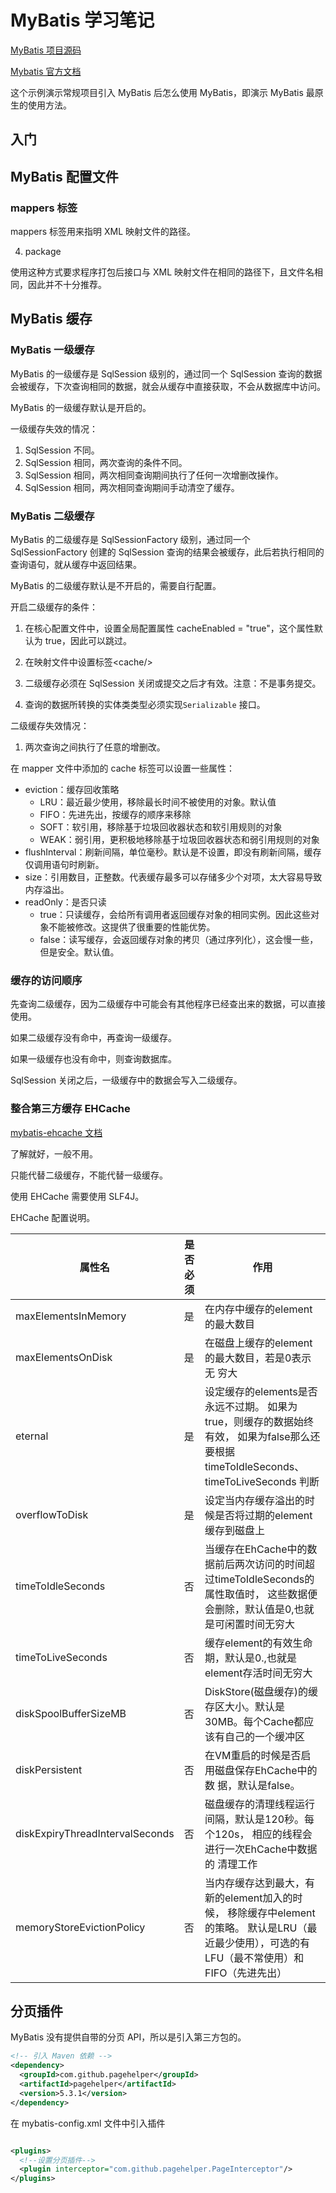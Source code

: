 # MyBatis 学习笔记

[MyBatis 项目源码](https://github.com/mybatis/mybatis-3)

[Mybatis 官方文档](https://mybatis.org/mybatis-3/zh/index.html)

这个示例演示常规项目引入 MyBatis 后怎么使用 MyBatis，即演示 MyBatis 最原生的使用方法。

## 入门

## MyBatis 配置文件

### mappers 标签

mappers 标签用来指明 XML 映射文件的路径。

4. package

使用这种方式要求程序打包后接口与 XML 映射文件在相同的路径下，且文件名相同，因此并不十分推荐。

## MyBatis 缓存

### MyBatis 一级缓存

MyBatis 的一级缓存是 SqlSession 级别的，通过同一个 SqlSession 查询的数据会被缓存，下次查询相同的数据，就会从缓存中直接获取，不会从数据库中访问。

MyBatis 的一级缓存默认是开启的。

一级缓存失效的情况：

1. SqlSession 不同。
2. SqlSession 相同，两次查询的条件不同。
3. SqlSession 相同，两次相同查询期间执行了任何一次增删改操作。
4. SqlSession 相同，两次相同查询期间手动清空了缓存。

### MyBatis 二级缓存

MyBatis 的二级缓存是 SqlSessionFactory 级别，通过同一个 SqlSessionFactory 创建的 SqlSession 查询的结果会被缓存，此后若执行相同的查询语句，就从缓存中返回结果。

MyBatis 的二级缓存默认是不开启的，需要自行配置。

开启二级缓存的条件：

1. 在核心配置文件中，设置全局配置属性 cacheEnabled = "true"，这个属性默认为 true，因此可以跳过。
2. 在映射文件中设置标签\<cache/>

3. 二级缓存必须在 SqlSession 关闭或提交之后才有效。注意：不是事务提交。

4. 查询的数据所转换的实体类类型必须实现`Serializable` 接口。

二级缓存失效情况：

1. 两次查询之间执行了任意的增删改。

在 mapper 文件中添加的 cache 标签可以设置一些属性：

* eviction：缓存回收策略
  * LRU：最近最少使用，移除最长时间不被使用的对象。默认值
  * FIFO：先进先出，按缓存的顺序来移除
  * SOFT：软引用，移除基于垃圾回收器状态和软引用规则的对象
  * WEAK：弱引用，更积极地移除基于垃圾回收器状态和弱引用规则的对象
* flushInterval：刷新间隔，单位毫秒。默认是不设置，即没有刷新间隔，缓存仅调用语句时刷新。
* size：引用数目，正整数。代表缓存最多可以存储多少个对项，太大容易导致内存溢出。
* readOnly：是否只读
  * true：只读缓存，会给所有调用者返回缓存对象的相同实例。因此这些对象不能被修改。这提供了很重要的性能优势。
  * false：读写缓存，会返回缓存对象的拷贝（通过序列化），这会慢一些，但是安全。默认值。

### 缓存的访问顺序

先查询二级缓存，因为二级缓存中可能会有其他程序已经查出来的数据，可以直接使用。

如果二级缓存没有命中，再查询一级缓存。

如果一级缓存也没有命中，则查询数据库。

SqlSession 关闭之后，一级缓存中的数据会写入二级缓存。

### 整合第三方缓存 EHCache

[mybatis-ehcache 文档](https://mybatis.org/ehcache-cache/index.html)

了解就好，一般不用。

只能代替二级缓存，不能代替一级缓存。

使用 EHCache 需要使用 SLF4J。

EHCache 配置说明。

| 属性名                          | 是否必须 | 作用                                                         |
| ------------------------------- | -------- | ------------------------------------------------------------ |
| maxElementsInMemory             | 是       | 在内存中缓存的element的最大数目                              |
| maxElementsOnDisk               | 是       | 在磁盘上缓存的element的最大数目，若是0表示无 穷大            |
| eternal                         | 是       | 设定缓存的elements是否永远不过期。 如果为 true，则缓存的数据始终有效， 如果为false那么还 要根据timeToIdleSeconds、timeToLiveSeconds 判断 |
| overflowToDisk                  | 是       | 设定当内存缓存溢出的时候是否将过期的element 缓存到磁盘上     |
| timeToIdleSeconds               | 否       | 当缓存在EhCache中的数据前后两次访问的时间超 过timeToIdleSeconds的属性取值时， 这些数据便 会删除，默认值是0,也就是可闲置时间无穷大 |
| timeToLiveSeconds               | 否       | 缓存element的有效生命期，默认是0.,也就是 element存活时间无穷大 |
| diskSpoolBufferSizeMB           | 否       | DiskStore(磁盘缓存)的缓存区大小。默认是 30MB。每个Cache都应该有自己的一个缓冲区 |
| diskPersistent                  | 否       | 在VM重启的时候是否启用磁盘保存EhCache中的数 据，默认是false。 |
| diskExpiryThreadIntervalSeconds | 否       | 磁盘缓存的清理线程运行间隔，默认是120秒。每 个120s， 相应的线程会进行一次EhCache中数据的 清理工作 |
| memoryStoreEvictionPolicy       | 否       | 当内存缓存达到最大，有新的element加入的时 候， 移除缓存中element的策略。 默认是LRU（最 近最少使用），可选的有LFU（最不常使用）和 FIFO（先进先出） |

## 分页插件

MyBatis 没有提供自带的分页 API，所以是引入第三方包的。

```xml
<!-- 引入 Maven 依赖 -->
<dependency>
  <groupId>com.github.pagehelper</groupId>
  <artifactId>pagehelper</artifactId>
  <version>5.3.1</version>
</dependency>
```

在 mybatis-config.xml 文件中引入插件

```xml

<plugins>
  <!--设置分页插件-->
  <plugin interceptor="com.github.pagehelper.PageInterceptor"/>
</plugins>
```